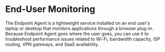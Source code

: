 # End-User Monitoring

The Endpoint Agent is a lightweight service installed on an end user's laptop or desktop that monitors applications through a browser plug-in. Because Endpoint Agent goes where the user goes, you can use it to troubleshoot performance issues related to Wi-Fi, bandwidth capacity, ISP routing, VPN gateways, and SaaS availability.
